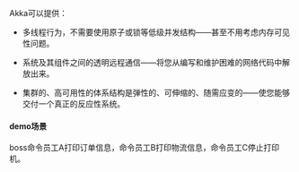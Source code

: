 Akka可以提供：

* 多线程行为，不需要使用原子或锁等低级并发结构——甚至不用考虑内存可见性问题。

* 系统及其组件之间的透明远程通信——将您从编写和维护困难的网络代码中解放出来。

* 集群的、高可用性的体系结构是弹性的、可伸缩的、随需应变的——使您能够交付一个真正的反应性系统。

#### demo场景

boss命令员工A打印订单信息，命令员工B打印物流信息，命令员工C停止打印机。




